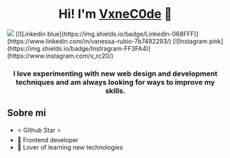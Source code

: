 <div align="center">
<h1 align="center">Hi! I'm <a href="#">VxneC0de</a> 👋</h1>
</div>
<img src="https://i.ibb.co/VgYzk2f/vxnec0de.png)https://i.ibb.co/VgYzk2f/vxnec0de.png">
[![Linkedin blue](https://img.shields.io/badge/LinkedIn-068FFF)](https://www.linkedin.com/in/vanessa-rubio-7b7492293/)
[![Instagram pink](https://img.shields.io/badge/Instragram-FF3FA4)](https://www.instagram.com/v_rc20/)
<h3 align="center">I love experimenting with new web design and development techniques and am always looking for ways to improve my skills.</h3>




## Sobre mi

- ⭐ Github Star ⭐ 
- 📲 Frontend developer
- 📗 Lover of learning new technologies
<br>


